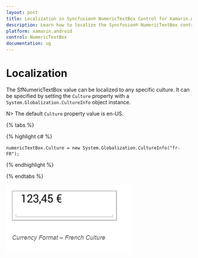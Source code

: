 ```yaml
---
layout: post
title: Localization in Syncfusion® NumericTextBox Control for Xamarin.Android
description: Learn how to localize the Syncfusion® NumericTextBox control to support different cultures and regions effectively.
platform: xamarin.android
control: NumericTextBox
documentation: ug
---
```

# Localization

The SfNumericTextBox value can be localized to any specific culture. It can be specified by setting the `Culture` property with a `System.Globalization.CultureInfo` object instance.

N> The default `Culture` property value is en-US.

{% tabs %}

{% highlight c# %}

	numericTextBox.Culture = new System.Globalization.CultureInfo("fr-FR");
	
{% endhighlight %}

{% endtabs %}

![NumericTextBox with French localization](images/Culture.png)
